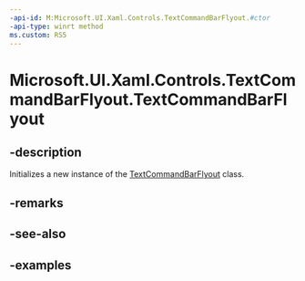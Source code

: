 ```yaml
---
-api-id: M:Microsoft.UI.Xaml.Controls.TextCommandBarFlyout.#ctor
-api-type: winrt method
ms.custom: RS5
---
```

<!-- Method syntax.
public TextCommandBarFlyout.TextCommandBarFlyout()
-->

# Microsoft.UI.Xaml.Controls.TextCommandBarFlyout.TextCommandBarFlyout


## -description

Initializes a new instance of the [TextCommandBarFlyout](textcommandbarflyout.md) class.


## -remarks


## -see-also


## -examples


